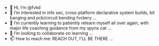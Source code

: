 - 👋 Hi, I’m @fvkd
- 👀 I’m interested in info sec, cross-platform declarative system builds, bit banging and pcb/circuit bending fvckery ...
- 🌱 I’m currently learning to patiently relearn myself all over again, with major life coaching guidance from my spynx cat ...
- 💞️ I’m looking to collaborate on learning ...
- 📫 How to reach me: REACH OUT, I'LL BE THERE ...

<!---
fvkd/fvkd is a ✨ special ✨ repository because its `README.md` (this file) appears on your GitHub profile.
You can click the Preview link to take a look at your changes.
--->
